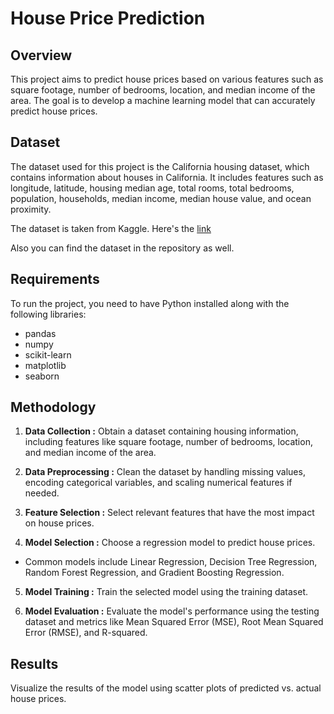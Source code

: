 # House Price Prediction
## Overview 
This project aims to predict house prices based on various features such as square footage, number of bedrooms, location, and median income of the area. The goal is to develop a machine learning model that can accurately predict house prices.

## Dataset 
The dataset used for this project is the California housing dataset, which contains information about houses in California. It includes features such as longitude, latitude, housing median age, total rooms, total bedrooms, population, households, median income, median house value, and ocean proximity.

The dataset is taken from Kaggle. Here's the [link](https://www.kaggle.com/code/shtrausslearning/bayesian-regression-house-price-prediction/input?select=housing.csv)

Also you can find the dataset in the repository as well.

## Requirements 
To run the project, you need to have Python installed along with the following libraries:
* pandas
* numpy
* scikit-learn
* matplotlib
* seaborn

## Methodology 

1. __Data Collection :__ Obtain a dataset containing housing information, including features like square footage, number of bedrooms, location, and median income of the area.

2. __Data Preprocessing :__ Clean the dataset by handling missing values, encoding categorical variables, and scaling numerical features if needed.

3. __Feature Selection :__ Select relevant features that have the most impact on house prices.

4. __Model Selection :__ Choose a regression model to predict house prices.
* Common models include Linear Regression, Decision Tree Regression, Random Forest Regression, and Gradient Boosting Regression.

5. __Model Training :__ Train the selected model using the training dataset.

6. __Model Evaluation :__ Evaluate the model's performance using the testing dataset and metrics like Mean Squared Error (MSE), Root Mean Squared Error (RMSE), and R-squared.

## Results 

Visualize the results of the model using scatter plots of predicted vs. actual house prices.



